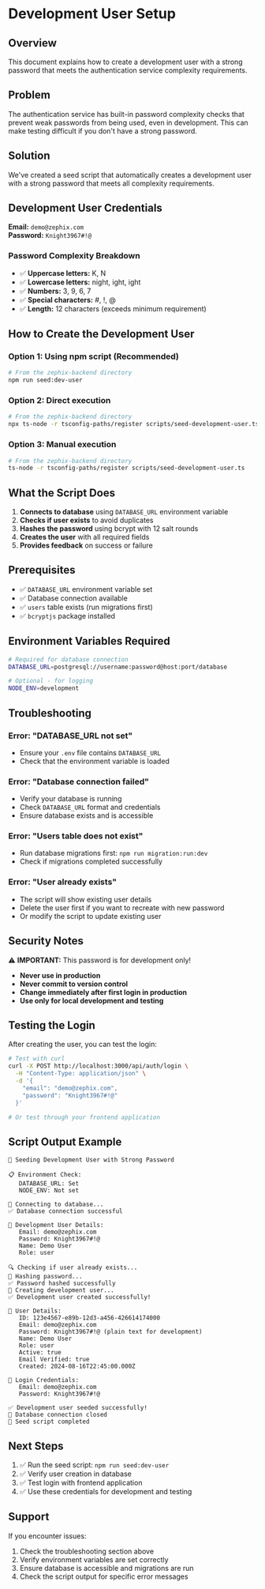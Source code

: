 # Development User Setup

## Overview
This document explains how to create a development user with a strong password that meets the authentication service complexity requirements.

## Problem
The authentication service has built-in password complexity checks that prevent weak passwords from being used, even in development. This can make testing difficult if you don't have a strong password.

## Solution
We've created a seed script that automatically creates a development user with a strong password that meets all complexity requirements.

## Development User Credentials

**Email:** `demo@zephix.com`  
**Password:** `Knight3967#!@`

### Password Complexity Breakdown
- ✅ **Uppercase letters:** K, N
- ✅ **Lowercase letters:** night, ight, ight
- ✅ **Numbers:** 3, 9, 6, 7
- ✅ **Special characters:** #, !, @
- ✅ **Length:** 12 characters (exceeds minimum requirement)

## How to Create the Development User

### Option 1: Using npm script (Recommended)
```bash
# From the zephix-backend directory
npm run seed:dev-user
```

### Option 2: Direct execution
```bash
# From the zephix-backend directory
npx ts-node -r tsconfig-paths/register scripts/seed-development-user.ts
```

### Option 3: Manual execution
```bash
# From the zephix-backend directory
ts-node -r tsconfig-paths/register scripts/seed-development-user.ts
```

## What the Script Does

1. **Connects to database** using `DATABASE_URL` environment variable
2. **Checks if user exists** to avoid duplicates
3. **Hashes the password** using bcrypt with 12 salt rounds
4. **Creates the user** with all required fields
5. **Provides feedback** on success or failure

## Prerequisites

- ✅ `DATABASE_URL` environment variable set
- ✅ Database connection available
- ✅ `users` table exists (run migrations first)
- ✅ `bcryptjs` package installed

## Environment Variables Required

```bash
# Required for database connection
DATABASE_URL=postgresql://username:password@host:port/database

# Optional - for logging
NODE_ENV=development
```

## Troubleshooting

### Error: "DATABASE_URL not set"
- Ensure your `.env` file contains `DATABASE_URL`
- Check that the environment variable is loaded

### Error: "Database connection failed"
- Verify your database is running
- Check `DATABASE_URL` format and credentials
- Ensure database exists and is accessible

### Error: "Users table does not exist"
- Run database migrations first: `npm run migration:run:dev`
- Check if migrations completed successfully

### Error: "User already exists"
- The script will show existing user details
- Delete the user first if you want to recreate with new password
- Or modify the script to update existing user

## Security Notes

⚠️ **IMPORTANT:** This password is for development only!

- **Never use in production**
- **Never commit to version control**
- **Change immediately after first login in production**
- **Use only for local development and testing**

## Testing the Login

After creating the user, you can test the login:

```bash
# Test with curl
curl -X POST http://localhost:3000/api/auth/login \
  -H "Content-Type: application/json" \
  -d '{
    "email": "demo@zephix.com",
    "password": "Knight3967#!@"
  }'

# Or test through your frontend application
```

## Script Output Example

```
🌱 Seeding Development User with Strong Password

📋 Environment Check:
   DATABASE_URL: Set
   NODE_ENV: Not set

🔌 Connecting to database...
✅ Database connection successful

👤 Development User Details:
   Email: demo@zephix.com
   Password: Knight3967#!@
   Name: Demo User
   Role: user

🔍 Checking if user already exists...
🔐 Hashing password...
✅ Password hashed successfully
📝 Creating development user...
✅ Development user created successfully!

🎉 User Details:
   ID: 123e4567-e89b-12d3-a456-426614174000
   Email: demo@zephix.com
   Password: Knight3967#!@ (plain text for development)
   Name: Demo User
   Role: user
   Active: true
   Email Verified: true
   Created: 2024-08-16T22:45:00.000Z

🔑 Login Credentials:
   Email: demo@zephix.com
   Password: Knight3967#!@

✅ Development user seeded successfully!
🔌 Database connection closed
🏁 Seed script completed
```

## Next Steps

1. ✅ Run the seed script: `npm run seed:dev-user`
2. ✅ Verify user creation in database
3. ✅ Test login with frontend application
4. ✅ Use these credentials for development and testing

## Support

If you encounter issues:
1. Check the troubleshooting section above
2. Verify environment variables are set correctly
3. Ensure database is accessible and migrations are run
4. Check the script output for specific error messages
